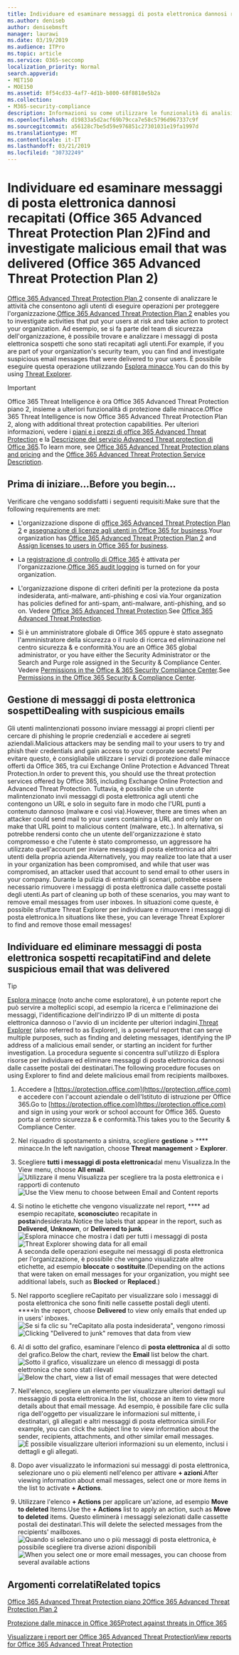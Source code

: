 ```yaml
---
title: Individuare ed esaminare messaggi di posta elettronica dannosi recapitati (Office 365 Threat Investigation and Response
ms.author: deniseb
author: denisebmsft
manager: laurawi
ms.date: 03/19/2019
ms.audience: ITPro
ms.topic: article
ms.service: O365-seccomp
localization_priority: Normal
search.appverid:
- MET150
- MOE150
ms.assetid: 8f54cd33-4af7-4d1b-b800-68f8818e5b2a
ms.collection:
- M365-security-compliance
description: Informazioni su come utilizzare le funzionalità di analisi e risposta alle minacce per individuare e studiare messaggi di posta elettronica dannosi.
ms.openlocfilehash: d19833a5d2acf69b79cca7e58c5796d967337c9f
ms.sourcegitcommit: a56128c7be5d59e976851c27301031e19fa1997d
ms.translationtype: MT
ms.contentlocale: it-IT
ms.lasthandoff: 03/21/2019
ms.locfileid: "30732249"
---
```

# <a name="find-and-investigate-malicious-email-that-was-delivered-office-365-advanced-threat-protection-plan-2"></a><span data-ttu-id="cb671-103">Individuare ed esaminare messaggi di posta elettronica dannosi recapitati (Office 365 Advanced Threat Protection Plan 2)</span><span class="sxs-lookup"><span data-stu-id="cb671-103">Find and investigate malicious email that was delivered (Office 365 Advanced Threat Protection Plan 2)</span></span>

<span data-ttu-id="cb671-104">[Office 365 Advanced Threat Protection Plan 2](office-365-ti.md) consente di analizzare le attività che consentono agli utenti di eseguire operazioni per proteggere l'organizzazione.</span><span class="sxs-lookup"><span data-stu-id="cb671-104">[Office 365 Advanced Threat Protection Plan 2](office-365-ti.md) enables you to investigate activities that put your users at risk and take action to protect your organization.</span></span> <span data-ttu-id="cb671-105">Ad esempio, se si fa parte del team di sicurezza dell'organizzazione, è possibile trovare e analizzare i messaggi di posta elettronica sospetti che sono stati recapitati agli utenti.</span><span class="sxs-lookup"><span data-stu-id="cb671-105">For example, if you are part of your organization's security team, you can find and investigate suspicious email messages that were delivered to your users.</span></span> <span data-ttu-id="cb671-106">È possibile eseguire questa operazione utilizzando [Esplora minacce](get-started-with-ti.md#threat-explorer).</span><span class="sxs-lookup"><span data-stu-id="cb671-106">You can do this by using [Threat Explorer](get-started-with-ti.md#threat-explorer).</span></span>
  
> [!IMPORTANT]
> <span data-ttu-id="cb671-107">Office 365 Threat Intelligence è ora Office 365 Advanced Threat Protection piano 2, insieme a ulteriori funzionalità di protezione dalle minacce.</span><span class="sxs-lookup"><span data-stu-id="cb671-107">Office 365 Threat Intelligence is now Office 365 Advanced Threat Protection Plan 2, along with additional threat protection capabilities.</span></span> <span data-ttu-id="cb671-108">Per ulteriori informazioni, vedere i [piani e i prezzi di office 365 Advanced Threat Protection](https://products.office.com/exchange/advance-threat-protection) e la [Descrizione del servizio Advanced Threat protection di Office 365](https://docs.microsoft.com/office365/servicedescriptions/office-365-advanced-threat-protection-service-description).</span><span class="sxs-lookup"><span data-stu-id="cb671-108">To learn more, see [Office 365 Advanced Threat Protection plans and pricing](https://products.office.com/exchange/advance-threat-protection) and the [Office 365 Advanced Threat Protection Service Description](https://docs.microsoft.com/office365/servicedescriptions/office-365-advanced-threat-protection-service-description).</span></span>
  
## <a name="before-you-begin"></a><span data-ttu-id="cb671-109">Prima di iniziare...</span><span class="sxs-lookup"><span data-stu-id="cb671-109">Before you begin...</span></span>

<span data-ttu-id="cb671-110">Verificare che vengano soddisfatti i seguenti requisiti:</span><span class="sxs-lookup"><span data-stu-id="cb671-110">Make sure that the following requirements are met:</span></span>
  
- <span data-ttu-id="cb671-111">L'organizzazione dispone di [office 365 Advanced Threat Protection Plan 2](office-365-ti.md) e [assegnazione di licenze agli utenti in Office 365 for business](https://support.office.com/article/997596b5-4173-4627-b915-36abac6786dc).</span><span class="sxs-lookup"><span data-stu-id="cb671-111">Your organization has [Office 365 Advanced Threat Protection Plan 2](office-365-ti.md) and [Assign licenses to users in Office 365 for business](https://support.office.com/article/997596b5-4173-4627-b915-36abac6786dc).</span></span>
    
- <span data-ttu-id="cb671-112">La [registrazione di controllo di Office 365](turn-audit-log-search-on-or-off.md) è attivata per l'organizzazione.</span><span class="sxs-lookup"><span data-stu-id="cb671-112">[Office 365 audit logging](turn-audit-log-search-on-or-off.md) is turned on for your organization.</span></span> 
    
- <span data-ttu-id="cb671-113">L'organizzazione dispone di criteri definiti per la protezione da posta indesiderata, anti-malware, anti-phishing e così via.</span><span class="sxs-lookup"><span data-stu-id="cb671-113">Your organization has policies defined for anti-spam, anti-malware, anti-phishing, and so on.</span></span> <span data-ttu-id="cb671-114">Vedere [Office 365 Advanced Threat Protection](office-365-atp.md).</span><span class="sxs-lookup"><span data-stu-id="cb671-114">See [Office 365 Advanced Threat Protection](office-365-atp.md).</span></span>
    
- <span data-ttu-id="cb671-115">Si è un amministratore globale di Office 365 oppure è stato assegnato l'amministratore della sicurezza o il ruolo di ricerca ed eliminazione nel centro sicurezza &amp; e conformità.</span><span class="sxs-lookup"><span data-stu-id="cb671-115">You are an Office 365 global administrator, or you have either the Security Administrator or the Search and Purge role assigned in the Security &amp; Compliance Center.</span></span> <span data-ttu-id="cb671-116">Vedere [Permissions in the Office &amp; 365 Security Compliance Center](permissions-in-the-security-and-compliance-center.md).</span><span class="sxs-lookup"><span data-stu-id="cb671-116">See [Permissions in the Office 365 Security &amp; Compliance Center](permissions-in-the-security-and-compliance-center.md).</span></span>
    
## <a name="dealing-with-suspicious-emails"></a><span data-ttu-id="cb671-117">Gestione di messaggi di posta elettronica sospetti</span><span class="sxs-lookup"><span data-stu-id="cb671-117">Dealing with suspicious emails</span></span>

<span data-ttu-id="cb671-118">Gli utenti malintenzionati possono inviare messaggi ai propri clienti per cercare di phishing le proprie credenziali e accedere ai segreti aziendali.</span><span class="sxs-lookup"><span data-stu-id="cb671-118">Malicious attackers may be sending mail to your users to try and phish their credentials and gain access to your corporate secrets!</span></span> <span data-ttu-id="cb671-119">Per evitare questo, è consigliabile utilizzare i servizi di protezione dalle minacce offerti da Office 365, tra cui Exchange Online Protection e Advanced Threat Protection.</span><span class="sxs-lookup"><span data-stu-id="cb671-119">In order to prevent this, you should use the threat protection services offered by Office 365, including Exchange Online Protection and Advanced Threat Protection.</span></span> <span data-ttu-id="cb671-120">Tuttavia, è possibile che un utente malintenzionato invii messaggi di posta elettronica agli utenti che contengono un URL e solo in seguito fare in modo che l'URL punti a contenuto dannoso (malware e così via).</span><span class="sxs-lookup"><span data-stu-id="cb671-120">However, there are times when an attacker could send mail to your users containing a URL and only later on make that URL point to malicious content (malware, etc.).</span></span> <span data-ttu-id="cb671-121">In alternativa, si potrebbe rendersi conto che un utente dell'organizzazione è stato compromesso e che l'utente è stato compromesso, un aggressore ha utilizzato quell'account per inviare messaggi di posta elettronica ad altri utenti della propria azienda.</span><span class="sxs-lookup"><span data-stu-id="cb671-121">Alternatively, you may realize too late that a user in your organization has been compromised, and while that user was compromised, an attacker used that account to send email to other users in your company.</span></span> <span data-ttu-id="cb671-122">Durante la pulizia di entrambi gli scenari, potrebbe essere necessario rimuovere i messaggi di posta elettronica dalle cassette postali degli utenti.</span><span class="sxs-lookup"><span data-stu-id="cb671-122">As part of cleaning up both of these scenarios, you may want to remove email messages from user inboxes.</span></span> <span data-ttu-id="cb671-123">In situazioni come queste, è possibile sfruttare Threat Explorer per individuare e rimuovere i messaggi di posta elettronica.</span><span class="sxs-lookup"><span data-stu-id="cb671-123">In situations like these, you can leverage Threat Explorer to find and remove those email messages!</span></span>
  
## <a name="find-and-delete-suspicious-email-that-was-delivered"></a><span data-ttu-id="cb671-124">Individuare ed eliminare messaggi di posta elettronica sospetti recapitati</span><span class="sxs-lookup"><span data-stu-id="cb671-124">Find and delete suspicious email that was delivered</span></span>

> [!TIP]
> <span data-ttu-id="cb671-125">[Esplora minacce](get-started-with-ti.md#threat-explorer) (noto anche come esploratore), è un potente report che può servire a molteplici scopi, ad esempio la ricerca e l'eliminazione dei messaggi, l'identificazione dell'indirizzo IP di un mittente di posta elettronica dannoso o l'avvio di un incidente per ulteriori indagini.</span><span class="sxs-lookup"><span data-stu-id="cb671-125">[Threat Explorer](get-started-with-ti.md#threat-explorer) (also referred to as Explorer), is a powerful report that can serve multiple purposes, such as finding and deleting messages, identifying the IP address of a malicious email sender, or starting an incident for further investigation.</span></span> <span data-ttu-id="cb671-126">La procedura seguente si concentra sull'utilizzo di Esplora risorse per individuare ed eliminare messaggi di posta elettronica dannosi dalle cassette postali dei destinatari.</span><span class="sxs-lookup"><span data-stu-id="cb671-126">The following procedure focuses on using Explorer to find and delete malicious email from recipients mailboxes.</span></span> 
  
1. <span data-ttu-id="cb671-127">Accedere a [https://protection.office.com](https://protection.office.com) e accedere con l'account aziendale o dell'Istituto di istruzione per Office 365.</span><span class="sxs-lookup"><span data-stu-id="cb671-127">Go to [https://protection.office.com](https://protection.office.com) and sign in using your work or school account for Office 365.</span></span> <span data-ttu-id="cb671-128">Questo porta al centro sicurezza &amp; e conformità.</span><span class="sxs-lookup"><span data-stu-id="cb671-128">This takes you to the Security &amp; Compliance Center.</span></span> 
    
2. <span data-ttu-id="cb671-129">Nel riquadro di spostamento a sinistra, scegliere **gestione** \> \*\*\*\* minacce.</span><span class="sxs-lookup"><span data-stu-id="cb671-129">In the left navigation, choose **Threat management** \> **Explorer**.</span></span>
    
3. <span data-ttu-id="cb671-130">Scegliere **tutti i messaggi di posta elettronica**dal menu Visualizza.</span><span class="sxs-lookup"><span data-stu-id="cb671-130">In the View menu, choose **All email**.</span></span><br/><span data-ttu-id="cb671-131">![Utilizzare il menu Visualizza per scegliere tra la posta elettronica e i rapporti di contenuto](media/d39013ff-93b6-42f6-bee5-628895c251c2.png)</span><span class="sxs-lookup"><span data-stu-id="cb671-131">![Use the View menu to choose between Email and Content reports](media/d39013ff-93b6-42f6-bee5-628895c251c2.png)</span></span>
  
4. <span data-ttu-id="cb671-132">Si notino le etichette che vengono visualizzate nel report, \*\*\*\* ad esempio recapitate, **sconosciute**o recapitate in **posta**indesiderata.</span><span class="sxs-lookup"><span data-stu-id="cb671-132">Notice the labels that appear in the report, such as **Delivered**, **Unknown**, or **Delivered to junk**.</span></span><br/><span data-ttu-id="cb671-133">![Esplora minacce che mostra i dati per tutti i messaggi di posta](media/208826ed-a85e-446f-b276-b5fdc312fbcb.png)</span><span class="sxs-lookup"><span data-stu-id="cb671-133">![Threat Explorer showing data for all email](media/208826ed-a85e-446f-b276-b5fdc312fbcb.png)</span></span><br/><span data-ttu-id="cb671-134">A seconda delle operazioni eseguite nei messaggi di posta elettronica per l'organizzazione, è possibile che vengano visualizzate altre etichette, ad esempio **bloccate** o **sostituite**.</span><span class="sxs-lookup"><span data-stu-id="cb671-134">(Depending on the actions that were taken on email messages for your organization, you might see additional labels, such as **Blocked** or **Replaced**.)</span></span>
    
5. <span data-ttu-id="cb671-135">Nel rapporto scegliere reCapitato per visualizzare solo i messaggi di posta elettronica che sono finiti nelle cassette postali degli utenti. \*\*\*\*</span><span class="sxs-lookup"><span data-stu-id="cb671-135">In the report, choose **Delivered** to view only emails that ended up in users' inboxes.</span></span><br/><span data-ttu-id="cb671-136">![Se si fa clic su "reCapitato alla posta indesiderata", vengono rimossi](media/e6fb2e47-461e-4f6f-8c65-c331bd858758.png)</span><span class="sxs-lookup"><span data-stu-id="cb671-136">![Clicking "Delivered to junk" removes that data from view](media/e6fb2e47-461e-4f6f-8c65-c331bd858758.png)</span></span>
  
6. <span data-ttu-id="cb671-137">Al di sotto del grafico, esaminare l'elenco di **posta elettronica** al di sotto del grafico.</span><span class="sxs-lookup"><span data-stu-id="cb671-137">Below the chart, review the **Email** list below the chart.</span></span><br/><span data-ttu-id="cb671-138">![Sotto il grafico, visualizzare un elenco di messaggi di posta elettronica che sono stati rilevati](media/dfb60590-1236-499d-97da-86c68621e2bc.png)</span><span class="sxs-lookup"><span data-stu-id="cb671-138">![Below the chart, view a list of email messages that were detected](media/dfb60590-1236-499d-97da-86c68621e2bc.png)</span></span>
  
7. <span data-ttu-id="cb671-139">Nell'elenco, scegliere un elemento per visualizzare ulteriori dettagli sul messaggio di posta elettronica.</span><span class="sxs-lookup"><span data-stu-id="cb671-139">In the list, choose an item to view more details about that email message.</span></span> <span data-ttu-id="cb671-140">Ad esempio, è possibile fare clic sulla riga dell'oggetto per visualizzare le informazioni sul mittente, i destinatari, gli allegati e altri messaggi di posta elettronica simili.</span><span class="sxs-lookup"><span data-stu-id="cb671-140">For example, you can click the subject line to view information about the sender, recipients, attachments, and other similar email messages.</span></span><br/>![È possibile visualizzare ulteriori informazioni su un elemento, inclusi i dettagli e gli allegati.](media/5a5707c3-d62a-4610-ae7b-900fff8708b2.png)
  
8. <span data-ttu-id="cb671-142">Dopo aver visualizzato le informazioni sui messaggi di posta elettronica, selezionare uno o più elementi nell'elenco per attivare **+ azioni**.</span><span class="sxs-lookup"><span data-stu-id="cb671-142">After viewing information about email messages, select one or more items in the list to activate **+ Actions**.</span></span>
    
9. <span data-ttu-id="cb671-143">Utilizzare l'elenco **+ Actions** per applicare un'azione, ad esempio **Move to deleted** Items.</span><span class="sxs-lookup"><span data-stu-id="cb671-143">Use the **+ Actions** list to apply an action, such as **Move to deleted** items.</span></span> <span data-ttu-id="cb671-144">Questo eliminerà i messaggi selezionati dalle cassette postali dei destinatari.</span><span class="sxs-lookup"><span data-stu-id="cb671-144">This will delete the selected messages from the recipients' mailboxes.</span></span><br/><span data-ttu-id="cb671-145">![Quando si selezionano uno o più messaggi di posta elettronica, è possibile scegliere tra diverse azioni disponibili](media/ef12e10c-60a7-4f66-8f76-68d77ae26de1.png)</span><span class="sxs-lookup"><span data-stu-id="cb671-145">![When you select one or more email messages, you can choose from several available actions](media/ef12e10c-60a7-4f66-8f76-68d77ae26de1.png)</span></span>
  
## <a name="related-topics"></a><span data-ttu-id="cb671-146">Argomenti correlati</span><span class="sxs-lookup"><span data-stu-id="cb671-146">Related topics</span></span>

[<span data-ttu-id="cb671-147">Office 365 Advanced Threat Protection piano 2</span><span class="sxs-lookup"><span data-stu-id="cb671-147">Office 365 Advanced Threat Protection Plan 2</span></span>](office-365-ti.md)
  
[<span data-ttu-id="cb671-148">Protezione dalle minacce in Office 365</span><span class="sxs-lookup"><span data-stu-id="cb671-148">Protect against threats in Office 365</span></span>](protect-against-threats.md)
  
[<span data-ttu-id="cb671-149">Visualizzare i report per Office 365 Advanced Threat Protection</span><span class="sxs-lookup"><span data-stu-id="cb671-149">View reports for Office 365 Advanced Threat Protection</span></span>](view-reports-for-atp.md)
  

